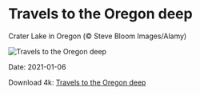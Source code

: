 # Travels to the Oregon deep

Crater Lake in Oregon (© Steve Bloom Images/Alamy)

![Travels to the Oregon deep](https://bing.com/th?id=OHR.SnowCraterLake_EN-US5720302080_UHD.jpg&rf=LaDigue_UHD.jpg&pid=hp&w=1024&h=576)

Date: 2021-01-06

Download 4k: [Travels to the Oregon deep](https://bing.com/th?id=OHR.SnowCraterLake_EN-US5720302080_UHD.jpg&rf=LaDigue_UHD.jpg&pid=hp&w=3840&h=2160)

